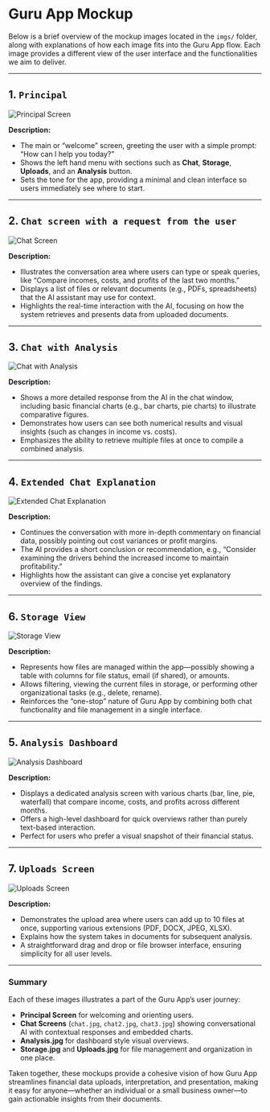# Guru App Mockup

Below is a brief overview of the mockup images located in the `imgs/` folder, along with explanations of how each image fits into the Guru App flow. Each image provides a different view of the user interface and the functionalities we aim to deliver.

---

## 1. `Principal`
![Principal Screen](./imgs/principal.jpg)

**Description:**  
- The main or “welcome” screen, greeting the user with a simple prompt: “How can I help you today?”  
- Shows the left hand menu with sections such as **Chat**, **Storage**, **Uploads**, and an **Analysis** button.  
- Sets the tone for the app, providing a minimal and clean interface so users immediately see where to start.

---

## 2. `Chat screen with a request from the user`
![Chat Screen](./imgs/chat.jpg)

**Description:**  
- Illustrates the conversation area where users can type or speak queries, like “Compare incomes, costs, and profits of the last two months.”  
- Displays a list of files or relevant documents (e.g., PDFs, spreadsheets) that the AI assistant may use for context.  
- Highlights the real-time interaction with the AI, focusing on how the system retrieves and presents data from uploaded documents.

---

## 3. `Chat with Analysis`
![Chat with Analysis](./imgs/chat2.jpg)

**Description:**  
- Shows a more detailed response from the AI in the chat window, including basic financial charts (e.g., bar charts, pie charts) to illustrate comparative figures.  
- Demonstrates how users can see both numerical results and visual insights (such as changes in income vs. costs).  
- Emphasizes the ability to retrieve multiple files at once to compile a combined analysis.

---

## 4. `Extended Chat Explanation`
![Extended Chat Explanation](./imgs/chat3.jpg)

**Description:**  
- Continues the conversation with more in-depth commentary on financial data, possibly pointing out cost variances or profit margins.  
- The AI provides a short conclusion or recommendation, e.g., “Consider examining the drivers behind the increased income to maintain profitability.”  
- Highlights how the assistant can give a concise yet explanatory overview of the findings.

---

## 6. `Storage View`
![Storage View](./imgs/Storage.jpg)

**Description:**  
- Represents how files are managed within the app—possibly showing a table with columns for file status, email (if shared), or amounts.  
- Allows filtering, viewing the current files in storage, or performing other organizational tasks (e.g., delete, rename).  
- Reinforces the “one-stop” nature of Guru App by combining both chat functionality and file management in a single interface.

---

## 5. `Analysis Dashboard`
![Analysis Dashboard](./imgs/analysis.jpg)

**Description:**  
- Displays a dedicated analysis screen with various charts (bar, line, pie, waterfall) that compare income, costs, and profits across different months.  
- Offers a high-level dashboard for quick overviews rather than purely text-based interaction.  
- Perfect for users who prefer a visual snapshot of their financial status.

---

## 7. `Uploads Screen`
![Uploads Screen](./imgs/uploads.jpg)

**Description:**  
- Demonstrates the upload area where users can add up to 10 files at once, supporting various extensions (PDF, DOCX, JPEG, XLSX).  
- Explains how the system takes in documents for subsequent analysis.  
- A straightforward drag and drop or file browser interface, ensuring simplicity for all user levels.

---

### Summary

Each of these images illustrates a part of the Guru App’s user journey:
- **Principal Screen** for welcoming and orienting users.
- **Chat Screens** (`chat.jpg`, `chat2.jpg`, `chat3.jpg`) showing conversational AI with contextual responses and embedded charts.
- **Analysis.jpg** for dashboard style visual overviews.
- **Storage.jpg** and **Uploads.jpg** for file management and organization in one place.

Taken together, these mockups provide a cohesive vision of how Guru App streamlines financial data uploads, interpretation, and presentation, making it easy for anyone—whether an individual or a small business owner—to gain actionable insights from their documents.
